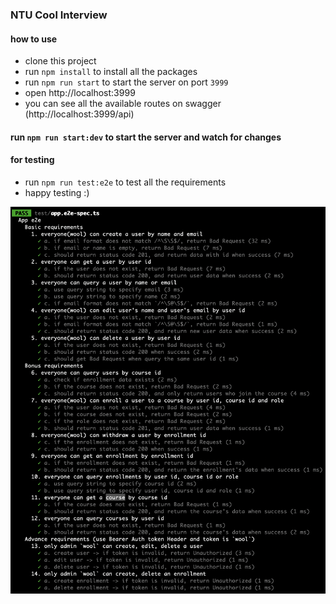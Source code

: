 ### NTU Cool Interview

#### how to use

- clone this project
- run `npm install` to install all the packages
- run `npm run start` to start the server on port `3999`
- open http://localhost:3999
- you can see all the available routes on swagger (http://localhost:3999/api)

#### run `npm run start:dev` to start the server and watch for changes

#### for testing

- run `npm run test:e2e` to test all the requirements
- happy testing :)

<img src="https://github.com/0126cloud/nestjs-restful-api-without-database/blob/develop/public/e2e-test.png" alt="drawing" width="800"/>
